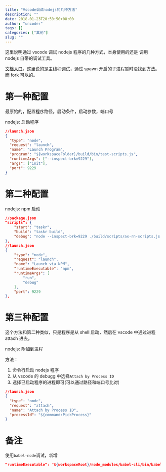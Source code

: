 ```yaml
---
title: "Vscode调试nodejs的几种方法"
description: ""
date: 2018-01-23T20:50:50+08:00
author: "uncoder"
tags: []
categories: ["其他"]
slug: ""
---
```


这里说明通过 vscode 调试 nodejs 程序的几种方式，本身使用的还是 调用nodejs 自带的调试工具。

<!--more-->

[文档入口](https://nodejs.org/en/docs/inspector/)。这里说的是主线程调试，通过 spawn 开启的子进程暂时没找到方法。而 fork 可以的。

# 第一种配置

最原始的，配置程序路径，启动条件，启动参数，端口号

nodejs: 启动程序

```json
//launch.json
{
  "type": "node",
  "request": "launch",
  "name": "Launch Program",
  "program": "${workspaceFolder}/build/bin/test-scripts.js",
  "runtimeArgs": ["--inspect-brk=9229"],
  "args": ["init"],
  "port": 9229
}
```

# 第二种配置

nodejs: npm 启动

```json
//package.json
"scripts": {
    "start": "taskr",
    "build": "taskr build",
    "debug": "node --inspect-brk=9229 ./build/scripts/ax-rn-scripts.js init"
},
//launch.json
{
    "type": "node",
    "request": "launch",
    "name": "Launch via NPM",
    "runtimeExecutable": "npm",
    "runtimeArgs": [
        "run",
        "debug"
    ],
    "port": 9229
},
```

# 第三种配置

这个方法和第二种类似，只是程序是从 shell 启动，然后在 vscode 中通过进程 attach 进去。

nodejs: 附加到进程

方法：

1. 命令行启动 nodejs 程序
2. 从 vscode 的 debugg 中选择`Attach by Process ID`
3. 选择已启动程序的进程即可(可以通过路径和端口号比对)

```json
//launch.json
{
  "type": "node",
  "request": "attach",
  "name": "Attach by Process ID",
  "processId": "${command:PickProcess}"
}
```
# 备注

使用`babel-node`调试，新增

```json
"runtimeExecutable": "${workspaceRoot}/node_modules/babel-cli/bin/babel-node.js"
```
